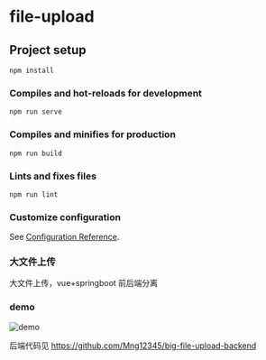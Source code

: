 # file-upload

## Project setup

```
npm install
```

### Compiles and hot-reloads for development

```
npm run serve
```

### Compiles and minifies for production

```
npm run build
```

### Lints and fixes files

```
npm run lint
```

### Customize configuration

See [Configuration Reference](https://cli.vuejs.org/config/).

### 大文件上传

大文件上传，vue+springboot 前后端分离

### demo
![demo](https://github.com/Mng12345/big-file-upload/blob/master/demo.gif)

后端代码见
https://github.com/Mng12345/big-file-upload-backend
